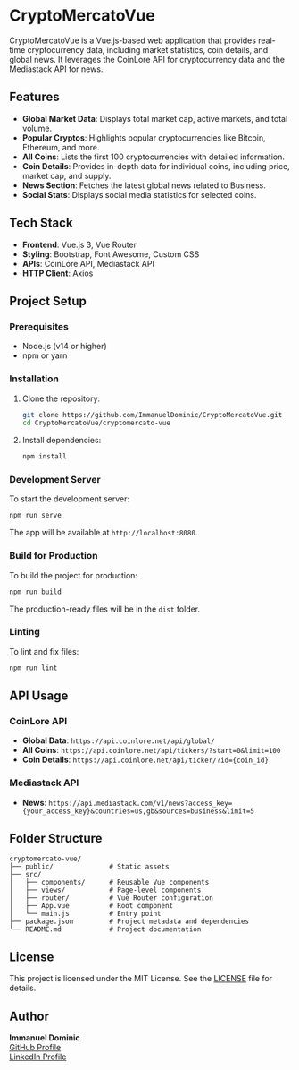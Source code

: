 # CryptoMercatoVue

CryptoMercatoVue is a Vue.js-based web application that provides real-time cryptocurrency data, including market statistics, coin details, and global news. It leverages the CoinLore API for cryptocurrency data and the Mediastack API for news.

## Features

- **Global Market Data**: Displays total market cap, active markets, and total volume.
- **Popular Cryptos**: Highlights popular cryptocurrencies like Bitcoin, Ethereum, and more.
- **All Coins**: Lists the first 100 cryptocurrencies with detailed information.
- **Coin Details**: Provides in-depth data for individual coins, including price, market cap, and supply.
- **News Section**: Fetches the latest global news related to Business.
- **Social Stats**: Displays social media statistics for selected coins.

## Tech Stack

- **Frontend**: Vue.js 3, Vue Router
- **Styling**: Bootstrap, Font Awesome, Custom CSS
- **APIs**: CoinLore API, Mediastack API
- **HTTP Client**: Axios

## Project Setup

### Prerequisites

- Node.js (v14 or higher)
- npm or yarn

### Installation

1. Clone the repository:
   ```bash
   git clone https://github.com/ImmanuelDominic/CryptoMercatoVue.git
   cd CryptoMercatoVue/cryptomercato-vue
   ```

2. Install dependencies:
   ```bash
   npm install
   ```

### Development Server

To start the development server:
```bash
npm run serve
```
The app will be available at `http://localhost:8080`.

### Build for Production

To build the project for production:
```bash
npm run build
```
The production-ready files will be in the `dist` folder.

### Linting

To lint and fix files:
```bash
npm run lint
```

## API Usage

### CoinLore API
- **Global Data**: `https://api.coinlore.net/api/global/`
- **All Coins**: `https://api.coinlore.net/api/tickers/?start=0&limit=100`
- **Coin Details**: `https://api.coinlore.net/api/ticker/?id={coin_id}`

### Mediastack API
- **News**: `https://api.mediastack.com/v1/news?access_key={your_access_key}&countries=us,gb&sources=business&limit=5`

## Folder Structure

```
cryptomercato-vue/
├── public/              # Static assets
├── src/
│   ├── components/      # Reusable Vue components
│   ├── views/           # Page-level components
│   ├── router/          # Vue Router configuration
│   ├── App.vue          # Root component
│   └── main.js          # Entry point
├── package.json         # Project metadata and dependencies
└── README.md            # Project documentation
```

## License

This project is licensed under the MIT License. See the [LICENSE](LICENSE) file for details.

## Author

**Immanuel Dominic**  
[GitHub Profile](https://github.com/ImmanuelDominic)  
[LinkedIn Profile](https://www.linkedin.com/in/immanuel-dominic/)
